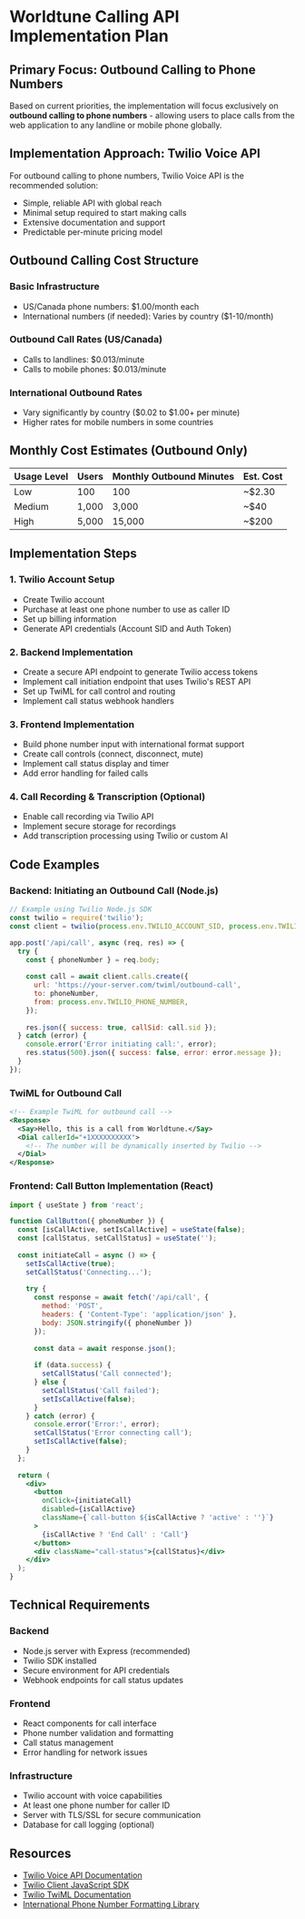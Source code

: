 # Worldtune Calling API Implementation Plan

## Primary Focus: Outbound Calling to Phone Numbers

Based on current priorities, the implementation will focus exclusively on **outbound calling to phone numbers** - allowing users to place calls from the web application to any landline or mobile phone globally.

## Implementation Approach: Twilio Voice API

For outbound calling to phone numbers, Twilio Voice API is the recommended solution:

- Simple, reliable API with global reach
- Minimal setup required to start making calls
- Extensive documentation and support
- Predictable per-minute pricing model

## Outbound Calling Cost Structure

### Basic Infrastructure
- US/Canada phone numbers: $1.00/month each
- International numbers (if needed): Varies by country ($1-10/month)

### Outbound Call Rates (US/Canada)
- Calls to landlines: $0.013/minute
- Calls to mobile phones: $0.013/minute

### International Outbound Rates
- Vary significantly by country ($0.02 to $1.00+ per minute)
- Higher rates for mobile numbers in some countries

## Monthly Cost Estimates (Outbound Only)

| Usage Level | Users | Monthly Outbound Minutes | Est. Cost |
|-------------|-------|-------------------------|-----------|
| Low         | 100   | 100                     | ~$2.30    |
| Medium      | 1,000 | 3,000                   | ~$40      |
| High        | 5,000 | 15,000                  | ~$200     |

## Implementation Steps

### 1. Twilio Account Setup
- Create Twilio account
- Purchase at least one phone number to use as caller ID
- Set up billing information
- Generate API credentials (Account SID and Auth Token)

### 2. Backend Implementation
- Create a secure API endpoint to generate Twilio access tokens
- Implement call initiation endpoint that uses Twilio's REST API
- Set up TwiML for call control and routing
- Implement call status webhook handlers

### 3. Frontend Implementation
- Build phone number input with international format support
- Create call controls (connect, disconnect, mute)
- Implement call status display and timer
- Add error handling for failed calls

### 4. Call Recording & Transcription (Optional)
- Enable call recording via Twilio API
- Implement secure storage for recordings
- Add transcription processing using Twilio or custom AI

## Code Examples

### Backend: Initiating an Outbound Call (Node.js)

```javascript
// Example using Twilio Node.js SDK
const twilio = require('twilio');
const client = twilio(process.env.TWILIO_ACCOUNT_SID, process.env.TWILIO_AUTH_TOKEN);

app.post('/api/call', async (req, res) => {
  try {
    const { phoneNumber } = req.body;
    
    const call = await client.calls.create({
      url: 'https://your-server.com/twiml/outbound-call',
      to: phoneNumber,
      from: process.env.TWILIO_PHONE_NUMBER,
    });
    
    res.json({ success: true, callSid: call.sid });
  } catch (error) {
    console.error('Error initiating call:', error);
    res.status(500).json({ success: false, error: error.message });
  }
});
```

### TwiML for Outbound Call

```xml
<!-- Example TwiML for outbound call -->
<Response>
  <Say>Hello, this is a call from Worldtune.</Say>
  <Dial callerId="+1XXXXXXXXXX">
    <!-- The number will be dynamically inserted by Twilio -->
  </Dial>
</Response>
```

### Frontend: Call Button Implementation (React)

```jsx
import { useState } from 'react';

function CallButton({ phoneNumber }) {
  const [isCallActive, setIsCallActive] = useState(false);
  const [callStatus, setCallStatus] = useState('');
  
  const initiateCall = async () => {
    setIsCallActive(true);
    setCallStatus('Connecting...');
    
    try {
      const response = await fetch('/api/call', {
        method: 'POST',
        headers: { 'Content-Type': 'application/json' },
        body: JSON.stringify({ phoneNumber })
      });
      
      const data = await response.json();
      
      if (data.success) {
        setCallStatus('Call connected');
      } else {
        setCallStatus('Call failed');
        setIsCallActive(false);
      }
    } catch (error) {
      console.error('Error:', error);
      setCallStatus('Error connecting call');
      setIsCallActive(false);
    }
  };
  
  return (
    <div>
      <button 
        onClick={initiateCall} 
        disabled={isCallActive}
        className={`call-button ${isCallActive ? 'active' : ''}`}
      >
        {isCallActive ? 'End Call' : 'Call'}
      </button>
      <div className="call-status">{callStatus}</div>
    </div>
  );
}
```

## Technical Requirements

### Backend
- Node.js server with Express (recommended)
- Twilio SDK installed
- Secure environment for API credentials
- Webhook endpoints for call status updates

### Frontend
- React components for call interface
- Phone number validation and formatting
- Call status management
- Error handling for network issues

### Infrastructure
- Twilio account with voice capabilities
- At least one phone number for caller ID
- Server with TLS/SSL for secure communication
- Database for call logging (optional)

## Resources
- [Twilio Voice API Documentation](https://www.twilio.com/docs/voice/api)
- [Twilio Client JavaScript SDK](https://www.twilio.com/docs/voice/client/javascript)
- [Twilio TwiML Documentation](https://www.twilio.com/docs/voice/twiml)
- [International Phone Number Formatting Library](https://github.com/catamphetamine/libphonenumber-js) 